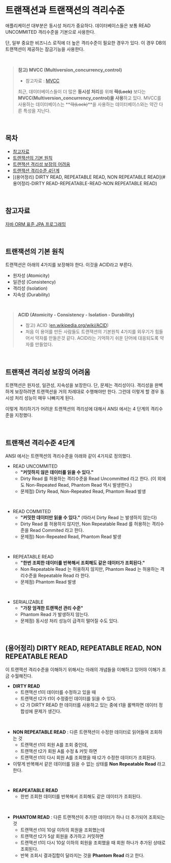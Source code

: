 # 트랜잭션과 트랜잭션의 격리수준

애플리케이션 대부분은 동시성 처리가 중요하다. 데이터베이스들은 보통 READ UNCOMMITED 격리수준을 기본으로 사용한다.<br>

단, 일부 중요한 비즈니스 로직에 더 높은 격리수준이 필요한 경우가 있다. 이 경우 DB의 트랜잭션이 제공하는 잠금기능을 사용한다.<br>

<br>

> **참고) MVCC (Multiversion_concurrency_control)**  
>
> - 참고자료 : [MVCC](https://en.wikipedia.org/wiki/Multiversion_concurrency_control)
>
> 최근, 데이터베이스들이 더 많은 **동시성 처리**를 위해 **~~락(Lock)~~** 보다는 **MVCC(Multiversion_concurrency_control)을 사용**하고 있다. MVCC를 사용하는 데이터베이스는 **~~락(Lock)~~**을 사용하는 데이터베이스와는 약간 다른 특성을 지닌다.<br>

<br>

## 목차

- [참고자료](#참고자료)
- [트랜잭션의 기본 원칙](#트랜잭션의-기본-원칙)
- [트랜잭션 격리성 보장의 어려움](#트랜잭션-격리성-보장의-어려움)
- [트랜잭션 격리수준 4단계](#트랜잭션-격리수준-4단계)
- [(용어정리) DIRTY READ, REPEATABLE READ, NON REPEATABLE READ](#용어정리-DIRTY READ-REPEATABLE-READ-NON REPEATABLE READ)<br>

<br>

## 참고자료

[자바 ORM 표준 JPA 프로그래밍](https://ridibooks.com/books/3984000009)<br>

<br>

## 트랜잭션의 기본 원칙

트랜잭션은 아래의 4가지를 보장해야 한다. 이것을 ACID라고 부른다.

- 원자성 (Atomicity)  
- 일관성 (Consistency)  
- 격리성 (Isolation)  
- 지속성 (Durability)<br>

<br>

> **ACID (Atomicity - Consistency - Isolation - Durability)**<br>
>
> - 참고) ACID ([en.wikipedia.org/wiki/ACID](https://en.wikipedia.org/wiki/ACID))
>- 처음 이 용어를 만든 사람들도 트랜잭션의 기본원칙 4가지를 외우기가 힘들어서 약자를 만들은것 같다. ACID라는 기억하기 쉬운 단어에 대응되도록 약자를 만들었다.<br>

<br>

## 트랜잭션 격리성 보장의 어려움

트랜잭션은 원자성, 일관성, 지속성을 보장한다. 단, 문제는 격리성이다. 격리성을 완벽하게 보장하려면 트랜잭션을 거의 차례대로 수행해야만 한다. 그런데 이렇게 할 경우 동시성 처리 성능이 매우 나빠지게 된다.<br>

이렇게 격리하기가 어려운 트랜잭션의 격리성에 대해서 ANSI 에서는 4 단계의 격리수준을 지정했다.<br>

<br>

## 트랜잭션 격리수준 4단계

ANSI 에서는 트랜잭션의 격리수준을 아래와 같이 4가지로 정의했다.<br>

- READ UNCOMMITED
  - **"커밋하지 않은 데이터를 읽을 수 있다."**
  - Dirty Read 를 허용하는 격리수준을 Read Uncommitted 라고 한다. (이 외에도 Non-Repeated Read, Phantom Read 역시 발생한다.)
  - 문제점) Dirty Read, Non-Repeated Read, Phantom Read 발생


<br>

- READ COMMITED
  - **"커밋한 데이터만 읽을 수 있다."** (따라서 Dirty Read 는 발생하지 않는다)
  - Dirty Read 를 허용하지 않지만, Non Repeatable Read 를 허용하는 격리수준을 Read Commited 라고 한다.
  - 문제점) Non-Repeated Read, Phantom Read 발생

<br>

- REPEATABLE READ
  - **"한번 조회한 데이터를 반복해서 조회해도 같은 데이터가 조회된다."**
  - Non Repeatable Read 는 허용하지 않지만, Phantom Read 는 허용하는 격리수준을 Repeatable Read 라 한다.
  - 문제점) Phantom Read 발생

<br>

- SERIALIZABLE
  - **"가장 엄격한 트랜잭션 관리 수준"**
  - Phantom Read 가 발생하지 않는다.
  - 문제점) 동시성 처리 성능이 급격히 떨어질 수도 있다.<br>

<br>

## (용어정리) DIRTY READ, REPEATABLE READ, NON REPEATABLE READ

이 트랜잭션 격리수준을 이해하기 위해서는 아래의 개념들을 이해하고 있어야 이해가 조금 수월해진다.

- **DIRTY READ**
  - 트랜잭션 t1이 데이터를 수정하고 있을 때 
  - 트랜잭션 t2가 t1이 수정중인 데이터를 읽을 수 있다.
  - t2 가 DIRTY READ 한 데이터를 사용하고 있는 중에 t1을 롤백하면 데이터 정합성에 문제가 생긴다.  

<br>

- **NON REPEATABLE READ** : 다른 트랜잭션이 수정한 데이터로 읽어들여 조회하는 것 
  - 트랜잭션 t1이 회원 A를 조회 중인데, 
  - 트랜잭션 t2가 회원 A를 수정 & 커밋 하면
  - 트랜잭션 t1이 다시 회원 A를 조회했을 때 t2가 수정한 데이터가 조회된다.
- 이렇게 반복해서 같은 데이터를 읽을 수 없는 상태를 **Non Repeatable Read** 라고 한다.

<br>

- **REAPEATABLE READ**
  - 한번 조회한 데이터를 반복해서 조회해도 같은 데이터가 조회된다.

<br>

- **PHANTOM READ** : 다른 트랜잭션이 추가한 데이터가 하나 더 추가되어 조회되는 것
  - 트랜잭션 t1이 10살 이하의 회원을 조회했는데 
  - 트랜잭션 t2가 5살 회원을 추가하고 커밋하면
  - 트랜잭션 t1이 다시 10살 이하의 회원을 조회했을 때 회원 하나가 추가된 상태로 조회된다.
  - 반복 조회시 결과집합이 달라지는 것을 **Phantom Read** 라고 한다.

<br>